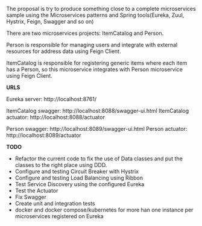 
The proposal is try to produce something close to a complete microservices sample using the Microservices patterns and Spring tools(Eureka, Zuul, Hystrix, Feign, Swagger and so on)

There are two microservices projects: ItemCatalog and Person.

Person is responsible for managing users and integrate with external resources for address data using Feign Client.

ItemCatalog is responsible for registering generic items where each item has a Person, so this microservice integrates with Person microservice using Feign Client.

**URLS**

Eureka server: http://localhost:8761/

ItemCatalog swagger: http://localhost:8088/swagger-ui.html
ItemCatalog actuator: http://localhost:8088/actuator

Person swagger: http://localhost:8089/swagger-ui.html
Person actuator: http://localhost:8089/actuator

**TODO**
* Refactor the current code to fix the use of Data classes and put the classes to the right place using DDD.
* Configure and testing Circuit Breaker with Hystrix
* Configure and testing Load Balancing using Ribbon
* Test Service Discovery using the configured Eureka
* Test the Actuator
* Fix Swagger
* Create unit and integration tests
* docker and docker compose/kubernetes for more han one instance per microservices registered on Eureka
